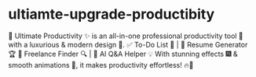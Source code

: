 # ultiamte-upgrade-productibity
🚀 Ultimate Productivity ✨ is an all-in-one professional productivity tool 🎯 with a luxurious &amp; modern design 🎨.  ✅ To-Do List 📝 | 📄 Resume Generator 🏆 💼 Freelance Finder 🔍 | 🤖 AI Q&amp;A Helper 💡  With stunning effects 🎆 &amp; smooth animations 🎥, it makes productivity effortless! 🔥🚀
